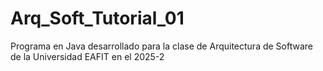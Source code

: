 # Arq_Soft_Tutorial_01
Programa en Java desarrollado para la clase de Arquitectura de Software de la Universidad EAFIT en el 2025-2
